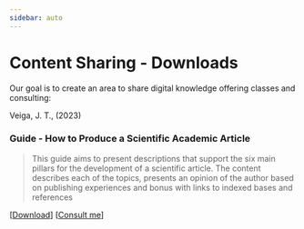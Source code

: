 ```yaml
---
sidebar: auto
---
```


# Content Sharing - Downloads

Our goal is to create an area to share digital knowledge offering classes and consulting:


<MarkdownCard image="/MARL.jpg">

  Veiga, J. T., (2023)

###  **Guide - How to Produce a Scientific Academic Article**

> This guide aims to present descriptions that support the six main pillars for the development of a scientific article. The content describes each of the topics, presents an opinion of the author based on publishing experiences and bonus with links to indexed bases and references

[[Download](https://www.passeidireto.com/arquivo/118479283/guia-como-produzir-artigo-cientifico)]
[[Consult me](https://wa.me/+5511992451218)]

</MarkdownCard>

